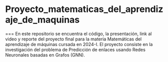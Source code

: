 # Proyecto_matematicas_del_aprendizaje_de_maquinas
===
En este repositorio se encuentra el código, la presentación, link al video y reporte del proyecto final para la materia Matemáticas del aprendizaje de máquinas cursada en 2024-I. El proyecto consiste en la investigación del problema de Predicción de enlaces usando Redes Neuronales basadas en Grafos (GNN).
